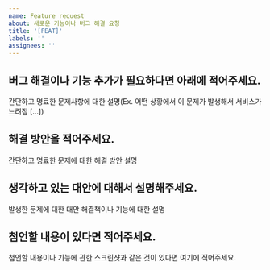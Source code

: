 ```yaml
---
name: Feature request
about: 새로운 기능이나 버그 해결 요청
title: '[FEAT]'
labels: ''
assignees: ''
---
```


## **버그 해결이나 기능 추가가 필요하다면 아래에 적어주세요.**

간단하고 명료한 문제사항에 대한 설명(Ex. 어떤 상황에서 이 문제가 발생해서 서비스가 느려짐 [...])

## **해결 방안을 적어주세요.**

간단하고 명료한 문제에 대한 해결 방안 설명

## **생각하고 있는 대안에 대해서 설명해주세요.**

발생한 문제에 대한 대안 해결책이나 기능에 대한 설명

## **첨언할 내용이 있다면 적어주세요.**

첨언할 내용이나 기능에 관한 스크린샷과 같은 것이 있다면 여기에 적어주세요.
